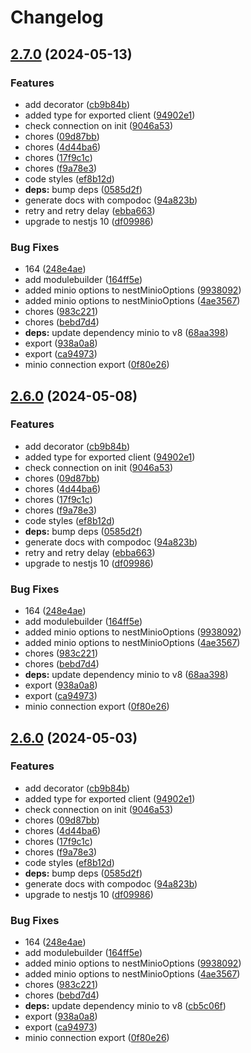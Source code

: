 # Changelog

## [2.7.0](https://github.com/rubiin/nestjs-minio/compare/v2.6.0...v2.7.0) (2024-05-13)


### Features

* add decorator ([cb9b84b](https://github.com/rubiin/nestjs-minio/commit/cb9b84b08e40f6608aae2753e6be8d01e4fd9112))
* added type for exported client ([94902e1](https://github.com/rubiin/nestjs-minio/commit/94902e1255da37d37103611d1070f8271d71371b))
* check connection on init ([9046a53](https://github.com/rubiin/nestjs-minio/commit/9046a534885e693a4bd93750ac2ad8b9a3b987c2))
* chores ([09d87bb](https://github.com/rubiin/nestjs-minio/commit/09d87bb0ab32faa0a4adb4553068b058be1efc2c))
* chores ([4d44ba6](https://github.com/rubiin/nestjs-minio/commit/4d44ba646520d964a8d0a3ee560408cce8643730))
* chores ([17f9c1c](https://github.com/rubiin/nestjs-minio/commit/17f9c1ca4f992dc8b649564886ebb0be4a4c3f76))
* chores ([f9a78e3](https://github.com/rubiin/nestjs-minio/commit/f9a78e36896451947d22a72bb738ea423ef68633))
* code styles ([ef8b12d](https://github.com/rubiin/nestjs-minio/commit/ef8b12dfdf483aeb7afe3de1494e20e114739e23))
* **deps:** bump deps ([0585d2f](https://github.com/rubiin/nestjs-minio/commit/0585d2fd009fee12f8a8a80c31f2fa61f7edf584))
* generate docs with compodoc ([94a823b](https://github.com/rubiin/nestjs-minio/commit/94a823bbc25eee147b323759466cbf85133262b3))
* retry and retry delay ([ebba663](https://github.com/rubiin/nestjs-minio/commit/ebba6630bbf8f109c4efa8d0f2a34295a5911263))
* upgrade to nestjs 10 ([df09986](https://github.com/rubiin/nestjs-minio/commit/df099864c6568b99c1c2bc91d5137c07ef1d3bb4))


### Bug Fixes

* 164 ([248e4ae](https://github.com/rubiin/nestjs-minio/commit/248e4aef95aaef07f6e1029dfa65413175d50273))
* add modulebuilder ([164ff5e](https://github.com/rubiin/nestjs-minio/commit/164ff5e419ce7a0167e210acd0e2f252d19c3590))
* added minio options to nestMinioOptions ([9938092](https://github.com/rubiin/nestjs-minio/commit/9938092072558299eaa445056036d9f2afe4ae1c))
* added minio options to nestMinioOptions ([4ae3567](https://github.com/rubiin/nestjs-minio/commit/4ae3567259a2982cfff3412794544364596f040e))
* chores ([983c221](https://github.com/rubiin/nestjs-minio/commit/983c22157af20b0e503b4510e16ec6d3e3fdd8a2))
* chores ([bebd7d4](https://github.com/rubiin/nestjs-minio/commit/bebd7d4ed3c579b90cdadf25de50175573eda742))
* **deps:** update dependency minio to v8 ([68aa398](https://github.com/rubiin/nestjs-minio/commit/68aa398b5d729313ed01f80c1cd82477c0de891f))
* export ([938a0a8](https://github.com/rubiin/nestjs-minio/commit/938a0a8a35b64b7b208d1795aaaf00b6c2879813))
* export ([ca94973](https://github.com/rubiin/nestjs-minio/commit/ca94973842daeb33f76b819cd834bae31d47672f))
* minio connection export ([0f80e26](https://github.com/rubiin/nestjs-minio/commit/0f80e26a3a70c0d47cbc97b2cbb7195629915ecc))

## [2.6.0](https://github.com/rubiin/nestjs-minio/compare/v2.5.4...v2.6.0) (2024-05-08)


### Features

* add decorator ([cb9b84b](https://github.com/rubiin/nestjs-minio/commit/cb9b84b08e40f6608aae2753e6be8d01e4fd9112))
* added type for exported client ([94902e1](https://github.com/rubiin/nestjs-minio/commit/94902e1255da37d37103611d1070f8271d71371b))
* check connection on init ([9046a53](https://github.com/rubiin/nestjs-minio/commit/9046a534885e693a4bd93750ac2ad8b9a3b987c2))
* chores ([09d87bb](https://github.com/rubiin/nestjs-minio/commit/09d87bb0ab32faa0a4adb4553068b058be1efc2c))
* chores ([4d44ba6](https://github.com/rubiin/nestjs-minio/commit/4d44ba646520d964a8d0a3ee560408cce8643730))
* chores ([17f9c1c](https://github.com/rubiin/nestjs-minio/commit/17f9c1ca4f992dc8b649564886ebb0be4a4c3f76))
* chores ([f9a78e3](https://github.com/rubiin/nestjs-minio/commit/f9a78e36896451947d22a72bb738ea423ef68633))
* code styles ([ef8b12d](https://github.com/rubiin/nestjs-minio/commit/ef8b12dfdf483aeb7afe3de1494e20e114739e23))
* **deps:** bump deps ([0585d2f](https://github.com/rubiin/nestjs-minio/commit/0585d2fd009fee12f8a8a80c31f2fa61f7edf584))
* generate docs with compodoc ([94a823b](https://github.com/rubiin/nestjs-minio/commit/94a823bbc25eee147b323759466cbf85133262b3))
* retry and retry delay ([ebba663](https://github.com/rubiin/nestjs-minio/commit/ebba6630bbf8f109c4efa8d0f2a34295a5911263))
* upgrade to nestjs 10 ([df09986](https://github.com/rubiin/nestjs-minio/commit/df099864c6568b99c1c2bc91d5137c07ef1d3bb4))


### Bug Fixes

* 164 ([248e4ae](https://github.com/rubiin/nestjs-minio/commit/248e4aef95aaef07f6e1029dfa65413175d50273))
* add modulebuilder ([164ff5e](https://github.com/rubiin/nestjs-minio/commit/164ff5e419ce7a0167e210acd0e2f252d19c3590))
* added minio options to nestMinioOptions ([9938092](https://github.com/rubiin/nestjs-minio/commit/9938092072558299eaa445056036d9f2afe4ae1c))
* added minio options to nestMinioOptions ([4ae3567](https://github.com/rubiin/nestjs-minio/commit/4ae3567259a2982cfff3412794544364596f040e))
* chores ([983c221](https://github.com/rubiin/nestjs-minio/commit/983c22157af20b0e503b4510e16ec6d3e3fdd8a2))
* chores ([bebd7d4](https://github.com/rubiin/nestjs-minio/commit/bebd7d4ed3c579b90cdadf25de50175573eda742))
* **deps:** update dependency minio to v8 ([68aa398](https://github.com/rubiin/nestjs-minio/commit/68aa398b5d729313ed01f80c1cd82477c0de891f))
* export ([938a0a8](https://github.com/rubiin/nestjs-minio/commit/938a0a8a35b64b7b208d1795aaaf00b6c2879813))
* export ([ca94973](https://github.com/rubiin/nestjs-minio/commit/ca94973842daeb33f76b819cd834bae31d47672f))
* minio connection export ([0f80e26](https://github.com/rubiin/nestjs-minio/commit/0f80e26a3a70c0d47cbc97b2cbb7195629915ecc))

## [2.6.0](https://github.com/rubiin/nestjs-minio/compare/v2.5.4...v2.6.0) (2024-05-03)


### Features

* add decorator ([cb9b84b](https://github.com/rubiin/nestjs-minio/commit/cb9b84b08e40f6608aae2753e6be8d01e4fd9112))
* added type for exported client ([94902e1](https://github.com/rubiin/nestjs-minio/commit/94902e1255da37d37103611d1070f8271d71371b))
* check connection on init ([9046a53](https://github.com/rubiin/nestjs-minio/commit/9046a534885e693a4bd93750ac2ad8b9a3b987c2))
* chores ([09d87bb](https://github.com/rubiin/nestjs-minio/commit/09d87bb0ab32faa0a4adb4553068b058be1efc2c))
* chores ([4d44ba6](https://github.com/rubiin/nestjs-minio/commit/4d44ba646520d964a8d0a3ee560408cce8643730))
* chores ([17f9c1c](https://github.com/rubiin/nestjs-minio/commit/17f9c1ca4f992dc8b649564886ebb0be4a4c3f76))
* chores ([f9a78e3](https://github.com/rubiin/nestjs-minio/commit/f9a78e36896451947d22a72bb738ea423ef68633))
* code styles ([ef8b12d](https://github.com/rubiin/nestjs-minio/commit/ef8b12dfdf483aeb7afe3de1494e20e114739e23))
* **deps:** bump deps ([0585d2f](https://github.com/rubiin/nestjs-minio/commit/0585d2fd009fee12f8a8a80c31f2fa61f7edf584))
* generate docs with compodoc ([94a823b](https://github.com/rubiin/nestjs-minio/commit/94a823bbc25eee147b323759466cbf85133262b3))
* upgrade to nestjs 10 ([df09986](https://github.com/rubiin/nestjs-minio/commit/df099864c6568b99c1c2bc91d5137c07ef1d3bb4))


### Bug Fixes

* 164 ([248e4ae](https://github.com/rubiin/nestjs-minio/commit/248e4aef95aaef07f6e1029dfa65413175d50273))
* add modulebuilder ([164ff5e](https://github.com/rubiin/nestjs-minio/commit/164ff5e419ce7a0167e210acd0e2f252d19c3590))
* added minio options to nestMinioOptions ([9938092](https://github.com/rubiin/nestjs-minio/commit/9938092072558299eaa445056036d9f2afe4ae1c))
* added minio options to nestMinioOptions ([4ae3567](https://github.com/rubiin/nestjs-minio/commit/4ae3567259a2982cfff3412794544364596f040e))
* chores ([983c221](https://github.com/rubiin/nestjs-minio/commit/983c22157af20b0e503b4510e16ec6d3e3fdd8a2))
* chores ([bebd7d4](https://github.com/rubiin/nestjs-minio/commit/bebd7d4ed3c579b90cdadf25de50175573eda742))
* **deps:** update dependency minio to v8 ([cb5c06f](https://github.com/rubiin/nestjs-minio/commit/cb5c06ffd88958b934278265fd89a0f30e785b26))
* export ([938a0a8](https://github.com/rubiin/nestjs-minio/commit/938a0a8a35b64b7b208d1795aaaf00b6c2879813))
* export ([ca94973](https://github.com/rubiin/nestjs-minio/commit/ca94973842daeb33f76b819cd834bae31d47672f))
* minio connection export ([0f80e26](https://github.com/rubiin/nestjs-minio/commit/0f80e26a3a70c0d47cbc97b2cbb7195629915ecc))
